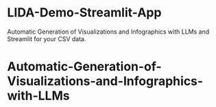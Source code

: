 # LIDA-Demo-Streamlit-App
Automatic Generation of Visualizations and Infographics with LLMs and Streamlit for your CSV data.
# Automatic-Generation-of-Visualizations-and-Infographics-with-LLMs
